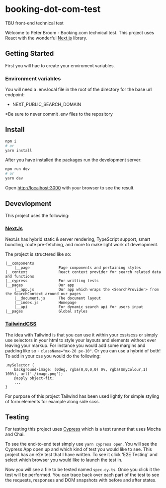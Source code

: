 # booking-dot-com-test
TBU front-end technical test


Welcome to Peter Broom - Booking.com technical test. This project uses React with the wonderful [Next.js](https://nextjs.org/) library.

## Getting Started

First you will hae to create your enviroment variables.
### Environment variables
You will need a .env.local file in the root of the directory for the base url endpoint:
- NEXT_PUBLIC_SEARCH_DOMAIN

*Be sure to never commit .env files to the repository

## Install
```bash
npm i
# or
yarn install
```

After you have installed the packages run the development server:

```bash
npm run dev
# or
yarn dev
```

Open [http://localhost:3000](http://localhost:3000) with your browser to see the result.

## Devevlopment
This project uses the following:

### [NextJs](https://nextjs.org/)
NextJs has hybrid static & server rendering, TypeScript support, smart bundling, route pre-fetching, and more to make light work of development.

The project is structered like so:

```
|__components
    |__page             Page components and pertaining styles
|__context              React context provider for search related data and functions
|__cypress              For writting tests
|__pages                Our app
    |__app.js           Our app which wraps the <SearchProvider> from the SearchContext around our pages
    |__document.js      The document layout
    |__index.js         Homepage
    |__api              For dynamic search api for users input
|__pages                Global styles

```
### [TailwindCSS](https://tailwindcss.com/)
The idea with Tailwind is that you can use it within your css/scss or simply use selectors in your html to style your layouts and elements without ever leaving your markup. For instance you would add some margins and padding like so - `className="mx-20 px-10"`. Or you can use a hybrid of both! To add in your css you would do the following:
```
.mySelector {
    background-image: (0deg, rgba(0,0,0,0) 0%, rgba($myColour,1) 100%), url('./image.png');
    @apply object-fit;
    ...
}
```
For purpose of this project Tailwind has been used lightly for simple styling of form elements for example along side scss.

## Testing
For testing this project uses [Cypress](https://www.cypress.io/) which is a test runner that uses Mocha and Chai.

To see the end-to-end test simply use `yarn cypress open`. You will see the Cypress App open up and which kind of test you would like to see. This project has an e2e test that I have written. To see it click 'E2E Testing' and select which browser you would like to launch the test in.

Now you will see a file to be tested named `spec.cy.ts`. Once you click it the test will be performed. You can trace back over each part of the test to see the requests, responses and DOM snapshots with before and after states.